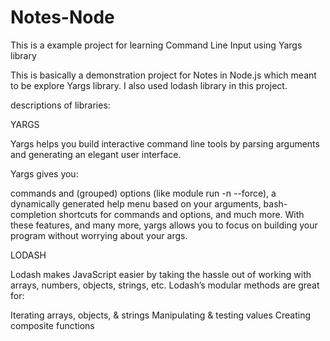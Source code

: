 # Notes-Node
This is a example project for learning Command Line Input using Yargs library

This is basically a demonstration project for Notes in Node.js which meant to be explore Yargs library. I also used lodash library in this project.

descriptions of libraries:

YARGS

Yargs helps you build interactive command line tools by parsing arguments and generating an elegant user interface.

Yargs gives you:

commands and (grouped) options (like module run -n --force),
a dynamically generated help menu based on your arguments,
bash-completion shortcuts for commands and options,
and much more.
With these features, and many more, yargs allows you to focus on building your program without worrying about your args.

LODASH

Lodash makes JavaScript easier by taking the hassle out of working with arrays, numbers, objects, strings, etc.
Lodash’s modular methods are great for:

Iterating arrays, objects, & strings
Manipulating & testing values
Creating composite functions
